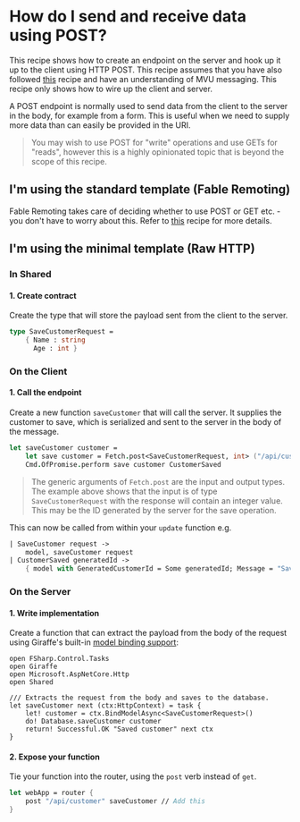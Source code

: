 # How do I send and receive data using POST?
This recipe shows how to create an endpoint on the server and hook up it up to the client using HTTP POST. This recipe assumes that you have also followed [this](mvu-roundtrip.md) recipe and have an understanding of MVU messaging. This recipe only shows how to wire up the client and server.

A POST endpoint is normally used to send data from the client to the server in the body, for example from a form. This is useful when we need to supply more data than can easily be provided in the URI.

> You may wish to use POST for "write" operations and use GETs for "reads", however this is a highly opinionated topic that is beyond the scope of this recipe.

## **I'm using the standard template** (Fable Remoting)
Fable Remoting takes care of deciding whether to use POST or GET etc. - you don't have to worry about this. Refer to [this](messaging.md) recipe for more details.

## **I'm using the minimal template** (Raw HTTP)

### In Shared
#### 1. Create contract
Create the type that will store the payload sent from the client to the server.

```fsharp
type SaveCustomerRequest =
    { Name : string
      Age : int }
```

### On the Client
#### 1. Call the endpoint
Create a new function `saveCustomer` that will call the server. It supplies the customer to save, which
is serialized and sent to the server in the body of the message.

```fsharp
let saveCustomer customer =
    let save customer = Fetch.post<SaveCustomerRequest, int> ("/api/customer", customer)
    Cmd.OfPromise.perform save customer CustomerSaved
```

> The generic arguments of `Fetch.post` are the input and output types. The example above shows that
> the input is of type `SaveCustomerRequest` with the response will contain an integer value. This may
> be the ID generated by the server for the save operation.

This can now be called from within your `update` function e.g.

```fsharp
| SaveCustomer request ->
    model, saveCustomer request
| CustomerSaved generatedId ->
    { model with GeneratedCustomerId = Some generatedId; Message = "Saved customer!" }, Cmd.none
```

### On the Server
#### 1. Write implementation
Create a function that can extract the payload from the body of the request using Giraffe's built-in [model binding support](https://github.com/giraffe-fsharp/Giraffe/blob/master/DOCUMENTATION.md#model-binding):
```
open FSharp.Control.Tasks
open Giraffe
open Microsoft.AspNetCore.Http
open Shared

/// Extracts the request from the body and saves to the database.
let saveCustomer next (ctx:HttpContext) = task {
    let! customer = ctx.BindModelAsync<SaveCustomerRequest>()
    do! Database.saveCustomer customer
    return! Successful.OK "Saved customer" next ctx
}
```

#### 2. Expose your function
Tie your function into the router, using the `post` verb instead of `get`.

```fsharp
let webApp = router {
    post "/api/customer" saveCustomer // Add this
}
```